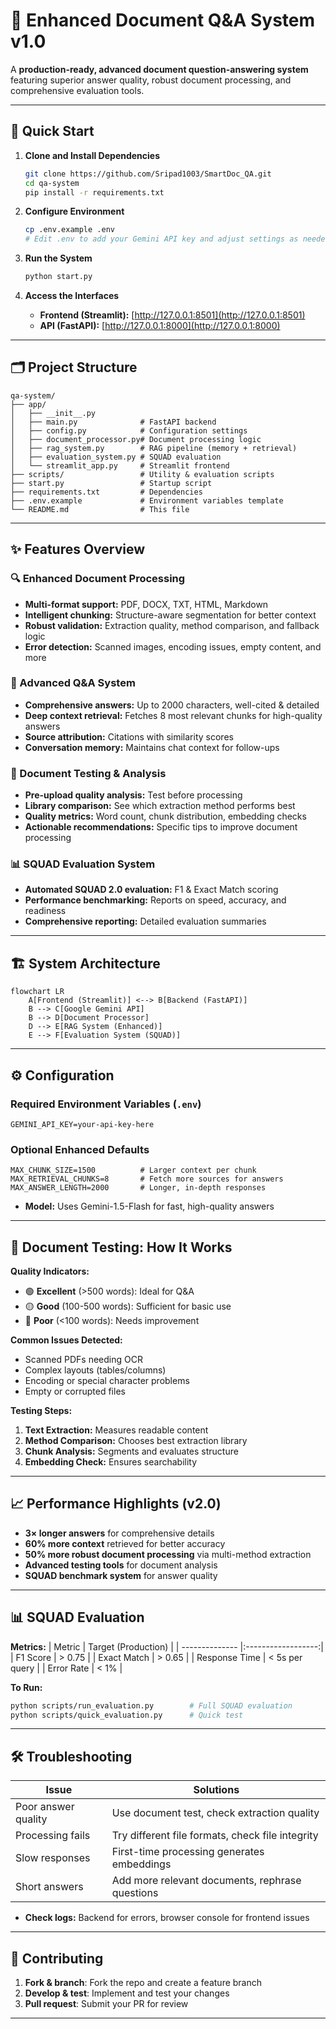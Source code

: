 # 📄 Enhanced Document Q&A System v1.0

A **production-ready, advanced document question-answering system** featuring superior answer quality, robust document processing, and comprehensive evaluation tools.

---

## 🚀 Quick Start

1. **Clone and Install Dependencies**
    ```bash
    git clone https://github.com/Sripad1003/SmartDoc_QA.git
    cd qa-system
    pip install -r requirements.txt
    ```

2. **Configure Environment**
    ```bash
    cp .env.example .env
    # Edit .env to add your Gemini API key and adjust settings as needed
    ```

3. **Run the System**
    ```bash
    python start.py
    ```

4. **Access the Interfaces**
    - **Frontend (Streamlit):** [http://127.0.0.1:8501](http://127.0.0.1:8501)
    - **API (FastAPI):** [http://127.0.0.1:8000](http://127.0.0.1:8000)

---

## 🗂️ Project Structure

```
qa-system/
├── app/
│   ├── __init__.py
│   ├── main.py              # FastAPI backend
│   ├── config.py            # Configuration settings
│   ├── document_processor.py# Document processing logic
│   ├── rag_system.py        # RAG pipeline (memory + retrieval)
│   ├── evaluation_system.py # SQUAD evaluation
│   └── streamlit_app.py     # Streamlit frontend
├── scripts/                 # Utility & evaluation scripts
├── start.py                 # Startup script
├── requirements.txt         # Dependencies
├── .env.example             # Environment variables template
└── README.md                # This file
```

---

## ✨ Features Overview

### 🔍 Enhanced Document Processing
- **Multi-format support:** PDF, DOCX, TXT, HTML, Markdown
- **Intelligent chunking:** Structure-aware segmentation for better context
- **Robust validation:** Extraction quality, method comparison, and fallback logic
- **Error detection:** Scanned images, encoding issues, empty content, and more

### 🤖 Advanced Q&A System
- **Comprehensive answers:** Up to 2000 characters, well-cited & detailed
- **Deep context retrieval:** Fetches 8 most relevant chunks for high-quality answers
- **Source attribution:** Citations with similarity scores
- **Conversation memory:** Maintains chat context for follow-ups

### 🧪 Document Testing & Analysis
- **Pre-upload quality analysis:** Test before processing
- **Library comparison:** See which extraction method performs best
- **Quality metrics:** Word count, chunk distribution, embedding checks
- **Actionable recommendations:** Specific tips to improve document processing

### 📊 SQUAD Evaluation System
- **Automated SQUAD 2.0 evaluation:** F1 & Exact Match scoring
- **Performance benchmarking:** Reports on speed, accuracy, and readiness
- **Comprehensive reporting:** Detailed evaluation summaries

---

## 🏗️ System Architecture

```
flowchart LR
    A[Frontend (Streamlit)] <--> B[Backend (FastAPI)]
    B --> C[Google Gemini API]
    B --> D[Document Processor]
    D --> E[RAG System (Enhanced)]
    E --> F[Evaluation System (SQUAD)]
```

---

## ⚙️ Configuration

### Required Environment Variables (`.env`)
```
GEMINI_API_KEY=your-api-key-here
```

### Optional Enhanced Defaults
```
MAX_CHUNK_SIZE=1500          # Larger context per chunk
MAX_RETRIEVAL_CHUNKS=8       # Fetch more sources for answers
MAX_ANSWER_LENGTH=2000       # Longer, in-depth responses
```

- **Model:** Uses Gemini-1.5-Flash for fast, high-quality answers

---

## 🧪 Document Testing: How It Works

**Quality Indicators:**
- 🟢 **Excellent** (>500 words): Ideal for Q&A
- 🟡 **Good** (100-500 words): Sufficient for basic use
- 🔴 **Poor** (<100 words): Needs improvement

**Common Issues Detected:**
- Scanned PDFs needing OCR
- Complex layouts (tables/columns)
- Encoding or special character problems
- Empty or corrupted files

**Testing Steps:**
1. **Text Extraction:** Measures readable content
2. **Method Comparison:** Chooses best extraction library
3. **Chunk Analysis:** Segments and evaluates structure
4. **Embedding Check:** Ensures searchability

---

## 📈 Performance Highlights (v2.0)

- **3× longer answers** for comprehensive details
- **60% more context** retrieved for better accuracy
- **50% more robust document processing** via multi-method extraction
- **Advanced testing tools** for document analysis
- **SQUAD benchmark system** for answer quality

---

## 📊 SQUAD Evaluation

**Metrics:**
| Metric         | Target (Production) |
| -------------- |:------------------:|
| F1 Score       | > 0.75             |
| Exact Match    | > 0.65             |
| Response Time  | < 5s per query     |
| Error Rate     | < 1%               |

**To Run:**
```bash
python scripts/run_evaluation.py        # Full SQUAD evaluation
python scripts/quick_evaluation.py      # Quick test
```

---

## 🛠️ Troubleshooting

| Issue                | Solutions                                           |
|----------------------|----------------------------------------------------|
| Poor answer quality  | Use document test, check extraction quality        |
| Processing fails     | Try different file formats, check file integrity   |
| Slow responses       | First-time processing generates embeddings         |
| Short answers        | Add more relevant documents, rephrase questions    |

- **Check logs:** Backend for errors, browser console for frontend issues

---

## 🤝 Contributing

1. **Fork & branch**: Fork the repo and create a feature branch
2. **Develop & test**: Implement and test your changes
3. **Pull request**: Submit your PR for review

---
